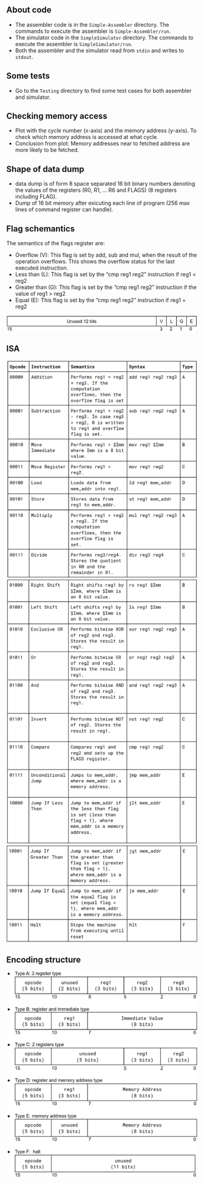 ## About code
* The assembler code is in the `Simple-Assembler` directory. The commands to execute the assembler is `Simple-Assembler/run`.
* The simulator code in the `SimpleSimulator` directory. The commands to execute the assembler is `SimpleSimulator/run`.
* Both the assembler and the simulator read from `stdin` and writes to `stdout`.

## Some tests
* Go to the `Testing` directory to find some test cases for both assembler and simulator.

## Checking memory access
* Plot with the cycle number (x-axis) and the memory address (y-axis). To check which memory address is accessed at what cycle.
* Conclusion from plot: Memory addresses near to fetched address are more likely to be fetched.

## Shape of data dump
* data dump is of form 8 space separated 16 bit binary numbers denoting the values of the registers (R0, R1, ... R6 and FLAGS) (8 registers including FLAG).
* Dump of 16 bit memory after exicuting each line of program (256 max lines of command register can handle).

## Flag schemantics
The semantics of the flags register are:
* Overflow (V): This flag is set by add, sub and mul, when the result of the operation overflows. This shows the overflow status for the last executed instruction.
* Less than (L): This flag is set by the “cmp reg1 reg2” instruction if reg1 < reg2
* Greater than (G): This flag is set by the “cmp reg1 reg2” instruction if the value of reg1 > reg2
* Equal (E): This flag is set by the “cmp reg1 reg2” instruction if reg1 = reg2

![alt text](images/FLAG.png)

## ISA

![alt text](images/ISA1.png)
![alt text](images/ISA2.png)
![alt text](images/ISA3.png)

## Encoding structure

![alt text](images/Encoding.png)
